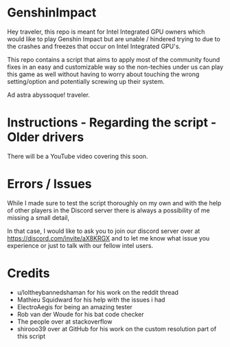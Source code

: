 # GenshinImpact
Hey traveler, this repo is meant for Intel Integrated GPU owners which would like to play Genshin Impact but are unable / hindered trying to due to the crashes and freezes that occur on Intel Integrated GPU's.

This repo contains a script that aims to apply most of the community found fixes in an easy and customizable way so the non-techies under us can play this game as well without having to worry about touching the wrong setting/option and potentially screwing up their system.

Ad astra abyssoque! traveler.

# Instructions - Regarding the script - Older drivers

There will be a YouTube video covering this soon.


# Errors / Issues

While I made sure to test the script thoroughly on my own and with the help of other players in the Discord server there is always a possibility of me missing a small detail,

In that case, I would like to ask you to join our discord server over at https://discord.com/invite/aX8KRGX and to let me know what issue you experience or just to talk with our fellow intel users.


# Credits 
- u/loltheybannedshaman for his work on the reddit thread
- Mathieu Squidward for his help with the issues i had
- ElectroAegis for being an amazing tester
- Rob van der Woude for his bat code checker
- The people over at stackoverflow
- shirooo39 over at GitHub for his work on the custom resolution part of this script
